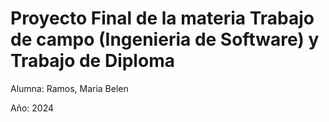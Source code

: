 # Proyecto Final de la materia Trabajo de campo (Ingenieria de Software) y Trabajo de Diploma

Alumna: Ramos, Maria Belen

Año: 2024
